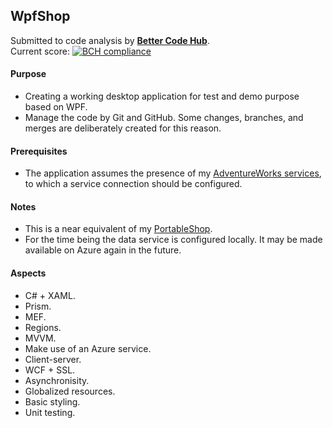 ## WpfShop

Submitted to code analysis by **[Better Code Hub](https://bettercodehub.com)**.  
Current score: [![BCH compliance](https://bettercodehub.com/edge/badge/a-einstein/WpfShop)](https://bettercodehub.com)  

#### Purpose
* Creating a working desktop application for test and demo purpose based on WPF.
* Manage the code by Git and GitHub. Some changes, branches, and merges are deliberately created for this reason.

#### Prerequisites
* The application assumes the presence of my [AdventureWorks services](https://github.com/a-einstein/AdventureWorks/blob/master/README.md), to which a service connection should be configured.

#### Notes
* This is a near equivalent of my [PortableShop](https://github.com/a-einstein/PortableShop).
* For the time being the data service is configured locally. It may be made available on Azure again in the future. 

#### Aspects
* C# + XAML.
* Prism.
* MEF.
* Regions.
* MVVM.
* Make use of an Azure service.
* Client-server.
* WCF + SSL.
* Asynchronisity.
* Globalized resources.
* Basic styling.
* Unit testing.
